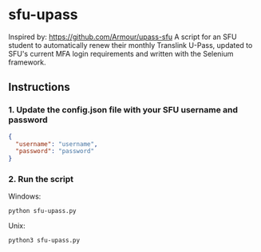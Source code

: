 # sfu-upass
Inspired by: https://github.com/Armour/upass-sfu
A script for an SFU student to automatically renew their monthly Translink U-Pass, updated to SFU's current MFA login requirements and written with the Selenium framework.

## Instructions
### 1. Update the config.json file with your SFU username and password
```json
{
  "username": "username",
  "password": "password"
}
```

### 2. Run the script
Windows:
```shell
python sfu-upass.py
```

Unix:
```shell
python3 sfu-upass.py
```
